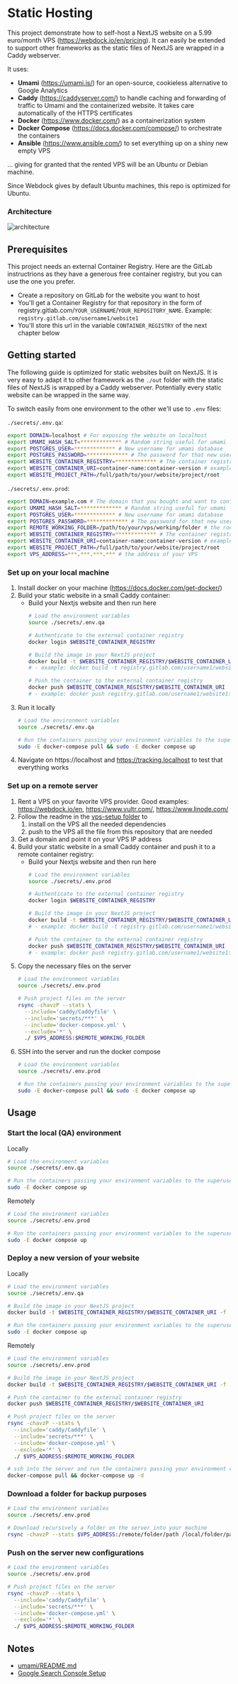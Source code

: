 # Static Hosting

This project demonstrate how to self-host a NextJS website on a 5.99 euro/month VPS (https://webdock.io/en/pricing). It can easily be extended to support other frameworks as the static files of NextJS are wrapped in a Caddy webserver.

It uses:
- **Umami** (https://umami.is/) for an open-source, cookieless alternative to Google Analytics
- **Caddy** (https://caddyserver.com/) to handle caching and forwarding of traffic to Umami and the containerized website. It takes care automatically of the HTTPS certificates
- **Docker** (https://www.docker.com/) as a containerization system
- **Docker Compose** (https://docs.docker.com/compose/) to orchestrate the containers
- **Ansible** (https://www.ansible.com/) to set everything up on a shiny new empty VPS

... giving for granted that the rented VPS will be an Ubuntu or Debian machine.

Since Webdock gives by default Ubuntu machines, this repo is optimized for Ubuntu.

### Architecture

![architecture](./readme-assets/schemas/architecture.png)

## Prerequisites

This project needs an external Container Registry. Here are the GitLab instructrions as they have a generous free container registry, but you can use the one you prefer.
- Create a repository on GitLab for the website you want to host
- You'll get a Container Registry for that repository in the form of registry.gitlab.com/`YOUR_USERNAME`/`YOUR_REPOSITORY_NAME`. Example: `registry.gitlab.com/username1/website1`
- You'll store this url in the variable `CONTAINER_REGISTRY` of the next chapter below

## Getting started

The following guide is optimized for static websites built on NextJS. It is very easy to adapt it to other framework as the `./out` folder with the static files of NextJS is wrapped by a Caddy webserver. Potentially every static website can be wrapped in the same way.

To switch easily from one environment to the other we'll use to `.env` files:

`./secrets/.env.qa`:

```bash
export DOMAIN=localhost # For exposing the website on localhost
export UMAMI_HASH_SALT=************* # Random string useful for umami
export POSTGRES_USER=************* # New username for umami database
export POSTGRES_PASSWORD=************* # The password for that new user
export WEBSITE_CONTAINER_REGISTRY=************* # The container registry url as explained in the previous chapter
export WEBSITE_CONTAINER_URI=container-name:container-version # example: john/website:latest
export WEBSITE_PROJECT_PATH=/full/path/to/your/website/project/root
```

`./secrets/.env.prod`:

```bash
export DOMAIN=example.com # The domain that you bought and want to configure
export UMAMI_HASH_SALT=************* # Random string useful for umami
export POSTGRES_USER=************* # New username for umami database
export POSTGRES_PASSWORD=************* # The password for that new user
export REMOTE_WORKING_FOLDER=/path/to/your/vps/working/folder # the root working folder on your VPS
export WEBSITE_CONTAINER_REGISTRY=************* # The container registry url as explained in the previous chapter
export WEBSITE_CONTAINER_URI=container-name:container-version # example: john/website:latest
export WEBSITE_PROJECT_PATH=/full/path/to/your/website/project/root
export VPS_ADDRESS=***.***.***.*** # the address of your VPS
```

### Set up on your local machine

1. Install docker on your machine (https://docs.docker.com/get-docker/)
2. Build your static website in a small Caddy container:
    - Build your Nextjs website and then run here
        ```bash
        # Load the environment variables
        source ./secrets/.env.qa

        # Authenticate to the external container registry
        docker login $WEBSITE_CONTAINER_REGISTRY

        # Build the image in your NextJS project
        docker build -t $WEBSITE_CONTAINER_REGISTRY/$WEBSITE_CONTAINER_URI -f ./website/nextjs/Dockerfile $WEBSITE_PROJECT_PATH
        # - example: docker build -t registry.gitlab.com/username1/website1/website:v1.0.0 -f ./website/nextjs/Dockerfile /Users/john/website1

        # Push the container to the external container registry
        docker push $WEBSITE_CONTAINER_REGISTRY/$WEBSITE_CONTAINER_URI
        # - example: docker push registry.gitlab.com/username1/website1:v1.0.0
        ```
3. Run it locally
    ```bash
    # Load the environment variables
    source ./secrets/.env.qa

    # Run the containers passing your environment variables to the superuser user
    sudo -E docker-compose pull && sudo -E docker compose up
    ```
4. Navigate on https://localhost and https://tracking.localhost to test that everything works

### Set up on a remote server

1. Rent a VPS on your favorite VPS provider. Good examples: https://webdock.io/en, https://www.vultr.com/, https://www.linode.com/
2. Follow the readme in the [vps-setup folder](../vps-setup/README.md) to 
    1. install on the VPS all the needed dependencies
    2. push to the VPS all the file from this repository that are needed
3. Get a domain and point it on your VPS IP address
4. Build your static website in a small Caddy container and push it to a remote container registry:
    - Build your Nextjs website and then run here
        ```bash
        # Load the environment variables
        source ./secrets/.env.prod

        # Authenticate to the external container registry
        docker login $WEBSITE_CONTAINER_REGISTRY

        # Build the image in your NextJS project
        docker build -t $WEBSITE_CONTAINER_REGISTRY/$WEBSITE_CONTAINER_URI -f ./website/nextjs/Dockerfile $WEBSITE_PROJECT_PATH
        # - example: docker build -t registry.gitlab.com/username1/website1/website:v1.0.0 -f ./website/nextjs/Dockerfile /Users/john/website1

        # Push the container to the external container registry
        docker push $WEBSITE_CONTAINER_REGISTRY/$WEBSITE_CONTAINER_URI
        # - example: docker push registry.gitlab.com/username1/website1:v1.0.0
        ```
5. Copy the necessary files on the server
    ```bash
    # Load the environment variables
    source ./secrets/.env.prod

    # Push project files on the server
    rsync -chavzP --stats \
      --include='caddy/Caddyfile' \
      --include='secrets/***' \
      --include='docker-compose.yml' \
      --exclude='*' \
      ./ $VPS_ADDRESS:$REMOTE_WORKING_FOLDER
    ```
5. SSH into the server and run the docker compose
    ```bash
    # Load the environment variables
    source ./secrets/.env.prod

    # Run the containers passing your environment variables to the superuser user
    sudo -E docker-compose pull && sudo -E docker compose up
    ```

## Usage

### Start the local (QA) environment

Locally

```bash
# Load the environment variables
source ./secrets/.env.qa

# Run the containers passing your environment variables to the superuser user
sudo -E docker compose up
```

Remotely

```bash
# Load the environment variables
source ./secrets/.env.prod

# Run the containers passing your environment variables to the superuser user
sudo -E docker compose up
```

### Deploy a new version of your website

Locally

```bash
# Load the environment variables
source ./secrets/.env.qa

# Build the image in your NextJS project
docker build -t $WEBSITE_CONTAINER_REGISTRY/$WEBSITE_CONTAINER_URI -f ./website/nextjs/Dockerfile $WEBSITE_PROJECT_PATH

# Run the containers passing your environment variables to the superuser user
sudo -E docker compose up
```

Remotely

```bash
# Load the environment variables
source ./secrets/.env.prod

# Build the image in your NextJS project
docker build -t $WEBSITE_CONTAINER_REGISTRY/$WEBSITE_CONTAINER_URI -f ./website/nextjs/Dockerfile $WEBSITE_PROJECT_PATH

# Push the container to the external container registry
docker push $WEBSITE_CONTAINER_REGISTRY/$WEBSITE_CONTAINER_URI

# Push project files on the server
rsync -chavzP --stats \
  --include='caddy/Caddyfile' \
  --include='secrets/***' \
  --include='docker-compose.yml' \
  --exclude='*' \
  ./ $VPS_ADDRESS:$REMOTE_WORKING_FOLDER

# ssh into the server and run the containers passing your environment variables to the superuser user
docker-compose pull && docker-compose up -d
```

### Download a folder for backup purposes

```bash
# Load the environment variables
source ./secrets/.env.prod

# Download recursively a folder on the server into your machine
rsync -chavzP --stats $VPS_ADDRESS:/remote/folder/path /local/folder/path
```

### Push on the server new configurations

```bash
# Load the environment variables
source ./secrets/.env.prod

# Push project files on the server
rsync -chavzP --stats \
  --include='caddy/Caddyfile' \
  --include='secrets/***' \
  --include='docker-compose.yml' \
  --exclude='*' \
  ./ $VPS_ADDRESS:$REMOTE_WORKING_FOLDER
```

## Notes

- [umami/README.md](umami/README.md)
- [Google Search Console Setup](./readme-assets/google-search-console.md)
